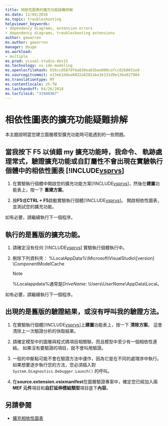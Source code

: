 ```yaml
---
title: 相依性圖表的擴充功能疑難排解
ms.date: 11/04/2016
ms.topic: troubleshooting
helpviewer_keywords:
- dependency diagrams, extension errors
- dependency diagrams, troubleshooting extensions
author: gewarren
ms.author: gewarren
manager: douge
ms.workload:
- multiple
ms.prod: visual-studio-dev15
ms.technology: vs-ide-modeling
ms.openlocfilehash: b56ccd587df4a830eab5bee000cafcc02b0031e8
ms.sourcegitcommit: e13e61ddea6032a8282abe16131d9e136a927984
ms.translationtype: MT
ms.contentlocale: zh-TW
ms.lasthandoff: 04/26/2018
ms.locfileid: "31949367"
---
```

# <a name="troubleshoot-extensions-for-dependency-diagrams"></a>相依性圖表的擴充功能疑難排解

本主題說明當您建立圖層模型擴充功能時可能遇到的一些問題。

## <a name="when-i-press-f5-to-debug-my-extension-my-commands-gesture-handlers-validation-extensions-or-custom-properties-do-not-appear-on-dependency-diagrams-in-the-experimental-instance-of-includevsprvscode-qualityincludesvsprvsmdmd"></a>當我按下 F5 以偵錯 my 擴充功能時，我命令、 軌跡處理常式，驗證擴充功能或自訂屬性不會出現在實驗執行個體中的相依性圖表 [!INCLUDE[vsprvs](../code-quality/includes/vsprvs_md.md)]

1.  在實驗執行個體中開啟您的擴充功能方案[!INCLUDE[vsprvs](../code-quality/includes/vsprvs_md.md)]，然後在**建置**功能表上，按一下 **重建方案**。

2.  按**F5**或**CTRL + F5**啟動實驗執行個體[!INCLUDE[vsprvs](../code-quality/includes/vsprvs_md.md)]。 開啟相依性圖表，並測試您的擴充功能。

 如有必要，請繼續執行下一個程序。

## <a name="an-old-version-of-my-extension-runs"></a>執行的是舊版的擴充功能。

1.  請確定沒有任何 [!INCLUDE[vsprvs](../code-quality/includes/vsprvs_md.md)] 實驗執行個體執行中。

2.  刪除下列資料夾： %LocalAppData%\Microsoft\VisualStudio\\[version] \ComponentModelCache

    > [!NOTE]
    > %Localappdata%通常是*DriveName*: \Users\\*UserName*\AppData\Local。

 如有必要，請繼續執行下一個程序。

## <a name="an-old-version-of-my-validation-results-appears-or-my-validation-method-is-not-called"></a>出現的是舊版的驗證結果，或沒有呼叫我的驗證方法。

1.  在實驗執行個體[!INCLUDE[vsprvs](../code-quality/includes/vsprvs_md.md)]上**建置**功能表上，按一下 **清除方案**。 這會清除上一次驗證分析的快取結果。

2.  請確定模型中的圖層與程式碼項目相關聯，而且模型中至少有一個相依性連結。 如果沒有要驗證的項目，就不會叫用驗證。

3.  一般的中斷點可能不會在驗證方法中運作，因為它是在不同的處理序中執行。 如果想要逐步執行您的方法，您必須插入對 `System.Diagnostics.Debugger.Launch()` 的呼叫。

4.  在**source.extension.vsixmanifest**在圖層驗證專案中，確定您已經加入兩**MEF 元件**項目和**自訂延伸模組類型**項目底下**內容**。

## <a name="see-also"></a>另請參閱

- [擴充相依性圖表](../modeling/extend-layer-diagrams.md)
